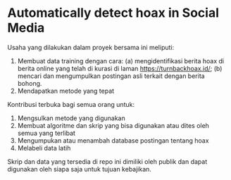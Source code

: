 # Automatically detect hoax in Social Media

Usaha yang dilakukan dalam proyek bersama ini meliputi: 

1. Membuat data training dengan cara: (a) mengidentifikasi berita hoax di berita online yang telah di kurasi di laman https://turnbackhoax.id/; (b) mencari dan mengumpulkan postingan asli terkait dengan berita bohong. 
2. Mendapatkan metode yang tepat

Kontribusi terbuka bagi semua orang untuk: 

1. Mengsulkan metode yang digunakan
2. Membuat algoritme dan skrip yang bisa digunakan atau dites oleh semua yang terlibat
3. Mengumpukan atau menambah database postingan tentang hoax
4. Melabeli data latih

Skrip dan data yang tersedia di repo ini dimiliki oleh publik dan dapat digunakan oleh siapa saja untuk tujuan kebajikan.